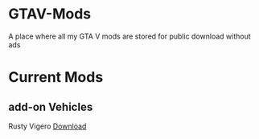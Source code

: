 # GTAV-Mods
A place where all my GTA V mods are stored for public download without ads

# Current Mods
## add-on Vehicles
Rusty Vigero [Download](https://github.com/ContinuedOak/GTAV-Mods/raw/refs/heads/main/rustyvigero.zip)
